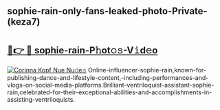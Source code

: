 ## sophie-rain-only-fans​-leaked-photo​-Private-(keza7)


# <h2><a href="https://mediaupload.pro?title=sophie-rain&ref=git">🔗👉 🔴 sophie-rain-P𝚑ot𝚘𝚜-V𝚒d𝚎o</a></h2>

[![Corinna Kopf Nue Nu𝚍e𝚜](https://i.imgur.com/0qMVB7G.gif)](https://mediaupload.pro?title=sophie-rain&ref=git)
Online-influencer-sophie-rain,known-for-publishing-dance-and-lifestyle-content,-including-performances-and-vlogs-on-social-media-platforms.Brilliant-ventriloquist-assistant-sophie-rain,celebrated-for-their-exceptional-abilities-and-accomplishments-in-assisting-ventriloquists.  